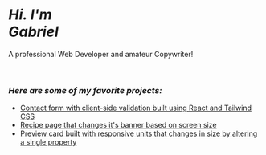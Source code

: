 # _Hi. I'm<br/>Gabriel_

A professional Web Developer and amateur Copywriter!

<br />

### _Here are some of my favorite projects:_

- [Contact form with client-side validation built using React and Tailwind CSS](https://gabriel-de-azevedo.github.io/contact-form/)
- [Recipe page that changes it's banner based on screen size](https://gariel-de-azevedo.github.io/recipe-page-main/)
- [Preview card built with responsive units that changes in size by altering a single property](https://gabriel-de-azevedo.github.io/blog-preview-card-main/)
